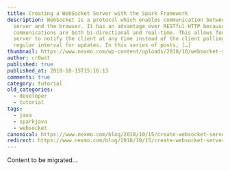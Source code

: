 ```yaml
---
title: Creating a WebSocket Server with the Spark Framework
description: WebSocket is a protocol which enables communication between the
  server and the browser. It has an advantage over RESTful HTTP because
  communications are both bi-directional and real-time. This allows for the
  server to notify the client at any time instead of the client polling on a
  regular interval for updates. In this series of posts, […]
thumbnail: https://www.nexmo.com/wp-content/uploads/2018/10/websocket-server-spark.png
author: cr0wst
published: true
published_at: 2018-10-15T15:16:13
comments: true
category: tutorial
old_categories:
  - developer
  - tutorial
tags:
  - java
  - sparkjava
  - websocket
canonical: https://www.nexmo.com/blog/2018/10/15/create-websocket-server-spark-framework-dr
redirect: https://www.nexmo.com/blog/2018/10/15/create-websocket-server-spark-framework-dr
---
```

Content to be migrated...